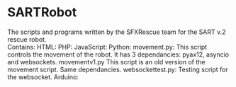 # SARTRobot
The scripts and programs written by the SFXRescue team for the SART v.2 rescue robot.                                   
Contains:
HTML:
PHP:
JavaScript:
Python:
movement.py: This script controls the movement of the robot. It has 3 dependancies: pyax12, asyncio and websockets.
movementv1.py This script is an old version of the movement script. Same dependancies.
websockettest.py: Testing script for the websocket.
Arduino:
